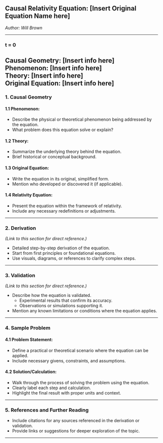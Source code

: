 
## **Causal Relativity Equation:** [Insert Original Equation Name here]

*Author: Will Brown*  

---

### **t = 0**  
**Causal Geometry:** [Insert info here]  
**Phenomenon:** [Insert info here]  
**Theory:** [Insert info here]  
**Original Equation:** [Insert info here]  
---

### **1. Causal Geometry**  
#### **1.1 Phenomenon:**  
- Describe the physical or theoretical phenomenon being addressed by the equation.  
- What problem does this equation solve or explain?  

#### **1.2 Theory:**  
- Summarize the underlying theory behind the equation.  
- Brief historical or conceptual background.  

#### **1.3 Original Equation:**  
- Write the equation in its original, simplified form.  
- Mention who developed or discovered it (if applicable).  

#### **1.4 Relativity Equation:**  
- Present the equation within the framework of relativity.  
- Include any necessary redefinitions or adjustments.

---

### **2. Derivation**  
*(Link to this section for direct reference.)*  
- Detailed step-by-step derivation of the equation.  
- Start from first principles or foundational equations.  
- Use visuals, diagrams, or references to clarify complex steps.  

---

### **3. Validation**  
*(Link to this section for direct reference.)*  
- Describe how the equation is validated.  
  - Experimental results that confirm its accuracy.  
  - Observations or simulations supporting it.  
- Mention any known limitations or conditions where the equation applies.

---

### **4. Sample Problem**  
#### **4.1 Problem Statement:**  
- Define a practical or theoretical scenario where the equation can be applied.  
- Include necessary givens, constraints, and assumptions.  

#### **4.2 Solution/Calculation:**  
- Walk through the process of solving the problem using the equation.  
- Clearly label each step and calculation.  
- Highlight the final result with proper units and context.

---

### **5. References and Further Reading**  
- Include citations for any sources referenced in the derivation or validation.  
- Provide links or suggestions for deeper exploration of the topic.  

---
